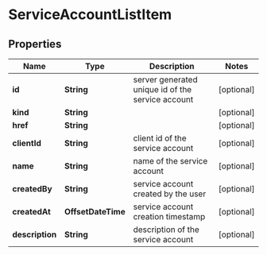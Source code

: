 

# ServiceAccountListItem


## Properties

Name | Type | Description | Notes
------------ | ------------- | ------------- | -------------
**id** | **String** | server generated unique id of the service account |  [optional]
**kind** | **String** |  |  [optional]
**href** | **String** |  |  [optional]
**clientId** | **String** | client id of the service account |  [optional]
**name** | **String** | name of the service account |  [optional]
**createdBy** | **String** | service account created by the user |  [optional]
**createdAt** | **OffsetDateTime** | service account creation timestamp |  [optional]
**description** | **String** | description of the service account |  [optional]



